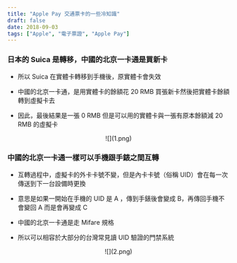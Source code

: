 ```yaml
---
title: "Apple Pay 交通票卡的一些冷知識"
draft: false
date: 2018-09-03
tags: ["Apple", "電子票證", "Apple Pay"]
---
```


### 日本的 Suica 是轉移，中國的北京一卡通是買新卡

* 所以 Suica  在實體卡轉移到手機後，原實體卡會失效

* 中國的北京一卡通，是用實體卡的餘額花 20 RMB 買張新卡然後把實體卡餘額轉到虛擬卡去

* 因此，最後結果是一張 0 RMB 但是可以用的實體卡與一張有原本餘額減 20 RMB 的虛擬卡

<!--more-->


<center>
![](1.png)
</center>


### 中國的北京一卡通一樣可以手機跟手錶之間互轉

* 互轉過程中，虛擬卡的外卡卡號不變，但是內卡卡號（俗稱 UID）會在每一次傳送到下一台設備時更換

* 意思是如果一開始在手機的 UID 是 A ，傳到手錶後會變成 B，再傳回手機不會變回 A 而是會再變成 C

* 中國的北京一卡通是走 Mifare 規格

* 所以可以相容於大部分的台灣常見讀 UID 驗證的門禁系統


<center>
![](2.png)
</center>



